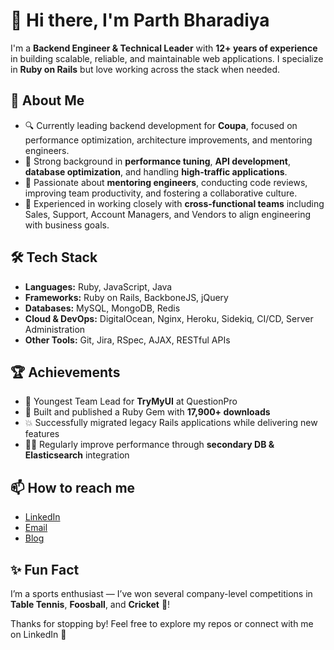 # 👋 Hi there, I'm Parth Bharadiya

I'm a **Backend Engineer & Technical Leader** with **12+ years of experience** in building scalable, reliable, and maintainable web applications. I specialize in **Ruby on Rails** but love working across the stack when needed.

## 💼 About Me
- 🔍 Currently leading backend development for **Coupa**, focused on performance optimization, architecture improvements, and mentoring engineers.
- 🚀 Strong background in **performance tuning**, **API development**, **database optimization**, and handling **high-traffic applications**.
- 👥 Passionate about **mentoring engineers**, conducting code reviews, improving team productivity, and fostering a collaborative culture.
- 🤝 Experienced in working closely with **cross-functional teams** including Sales, Support, Account Managers, and Vendors to align engineering with business goals.

## 🛠️ Tech Stack
- **Languages:** Ruby, JavaScript, Java
- **Frameworks:** Ruby on Rails, BackboneJS, jQuery
- **Databases:** MySQL, MongoDB, Redis
- **Cloud & DevOps:** DigitalOcean, Nginx, Heroku, Sidekiq, CI/CD, Server Administration
- **Other Tools:** Git, Jira, RSpec, AJAX, RESTful APIs

## 🏆 Achievements
- 🚩 Youngest Team Lead for **TryMyUI** at QuestionPro
- 🌟 Built and published a Ruby Gem with **17,900+ downloads**
- 💥 Successfully migrated legacy Rails applications while delivering new features
- 🏃‍♂️ Regularly improve performance through **secondary DB & Elasticsearch** integration

## 📫 How to reach me
- [LinkedIn](https://www.linkedin.com/in/parthbharadiya/)
- [Email](mailto:parthbharadiya007@gmail.com)
- [Blog](http://pbharadiya.wordpress.com)



## ✨ Fun Fact
I’m a sports enthusiast — I’ve won several company-level competitions in **Table Tennis**, **Foosball**, and **Cricket** 🏏!

Thanks for stopping by! Feel free to explore my repos or connect with me on LinkedIn 👋
